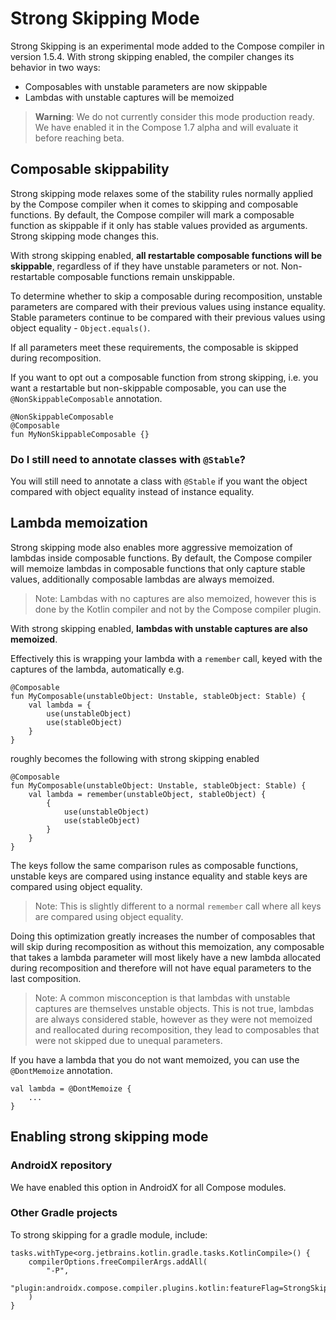 # Strong Skipping Mode

Strong Skipping is an experimental mode added to the Compose compiler in version 1.5.4.
With strong skipping enabled, the compiler changes its behavior in two ways:
- Composables with unstable parameters are now skippable
- Lambdas with unstable captures will be memoized

>**Warning**: We do not currently consider this mode production ready. We have enabled it in the Compose 1.7 alpha and will evaluate
it before reaching beta.
## Composable skippability
Strong skipping mode relaxes some of the stability rules normally applied by the Compose compiler
when it comes to skipping and composable functions. By default, the Compose compiler will mark a composable function
as skippable if it only has stable values provided as arguments. Strong skipping mode changes this.

With strong skipping enabled, **all restartable composable functions will be skippable**, regardless
of if they have unstable parameters or not. Non-restartable composable functions remain unskippable.

To determine whether to skip a composable during recomposition, unstable parameters are compared with their previous
values using instance equality. Stable parameters continue to be compared with their previous values using object equality - `Object.equals()`.

If all parameters meet these requirements, the composable is skipped during recomposition.

If you want to opt out a composable function from strong skipping, i.e. you want a restartable but non-skippable composable, you can use the
`@NonSkippableComposable` annotation.

```
@NonSkippableComposable
@Composable
fun MyNonSkippableComposable {}
```

### Do I still need to annotate classes with `@Stable`?
You will still need to annotate a class with `@Stable` if you want the object compared with object equality instead of instance equality.

## Lambda memoization
Strong skipping mode also enables more aggressive memoization of lambdas inside composable functions. By default, the Compose compiler
will memoize lambdas in composable functions that only capture stable values, additionally composable lambdas are always memoized.

>Note: Lambdas with no captures are also memoized, however
this is done by the Kotlin compiler and not by the Compose compiler plugin.

With strong skipping enabled, **lambdas with unstable captures are also memoized**.

Effectively this is wrapping your lambda with a `remember` call, keyed with the captures of the lambda, automatically e.g.
```
@Composable
fun MyComposable(unstableObject: Unstable, stableObject: Stable) {
    val lambda = {
        use(unstableObject)
        use(stableObject)
    }
}
```
roughly becomes the following with strong skipping enabled
```
@Composable
fun MyComposable(unstableObject: Unstable, stableObject: Stable) {
    val lambda = remember(unstableObject, stableObject) {
        {
            use(unstableObject)
            use(stableObject)
        }
    }
}
```
The keys follow the same comparison rules as composable functions, unstable keys are compared using instance equality and stable keys are compared using object equality.

>Note: This is slightly different to a normal `remember` call where all keys are compared using object equality.

Doing this optimization greatly increases the number of composables that will skip during recomposition as without this memoization,
any composable that takes a lambda parameter will most likely have a new lambda allocated during recomposition and therefore will not have equal
parameters to the last composition.

> Note: A common misconception is that lambdas with unstable captures are themselves unstable objects. This is not true, lambdas are always
considered stable, however as they were not memoized and reallocated during recomposition, they lead to composables that were not skipped due to unequal parameters.

If you have a lambda that you do not want memoized, you can use the `@DontMemoize` annotation.

```
val lambda = @DontMemoize {
    ...
}
```

## Enabling strong skipping mode
### AndroidX repository

We have enabled this option in AndroidX for all Compose modules.

### Other Gradle projects

To strong skipping for a gradle module, include:

```
tasks.withType<org.jetbrains.kotlin.gradle.tasks.KotlinCompile>() {
    compilerOptions.freeCompilerArgs.addAll(
        "-P",
        "plugin:androidx.compose.compiler.plugins.kotlin:featureFlag=StrongSkipping",
    )
}
```